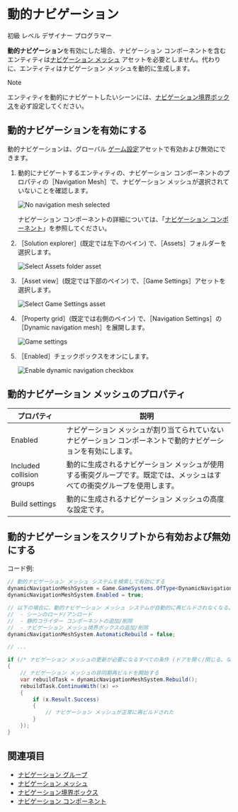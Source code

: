 # 動的ナビゲーション

<span class="label label-doc-level">初級</span>
<span class="label label-doc-audience">レベル デザイナー</span>
<span class="label label-doc-audience">プログラマー</span>

**動的ナビゲーション**を有効にした場合、ナビゲーション コンポーネントを含むエンティティは[ナビゲーション メッシュ](navigation-meshes.md) アセットを必要としません。代わりに、エンティティはナビゲーション メッシュを動的に生成します。

> [!NOTE]
> エンティティを動的にナビゲートしたいシーンには、[ナビゲーション境界ボックス](navigation-bounding-boxes.md)を必ず設定してください。

## 動的ナビゲーションを有効にする

動的ナビゲーションは、グローバル [ゲーム設定](../game-studio/game-settings.md)アセットで有効および無効にできます。

1. 動的にナビゲートするエンティティの、ナビゲーション コンポーネントのプロパティの［Navigation Mesh］で、ナビゲーション メッシュが選択されていないことを確認します。

    ![No navigation mesh selected](media/no-navigation-mesh-selected.png)

    ナビゲーション コンポーネントの詳細については、「[ナビゲーション コンポーネント](navigation-components.md)」を参照してください。

2. ［Solution explorer］(既定では左下のペイン) で、［Assets］フォルダーを選択します。

    ![Select Assets folder asset](media/select-asset-folder.png)

3. ［Asset view］(既定では下部のペイン) で、［Game Settings］アセットを選択します。

    ![Select Game Settings asset](media/select-game-settings-asset.png)

4. ［Property grid］(既定では右側のペイン) で、［Navigation Settings］の［Dynamic navigation mesh］を展開します。

   ![Game settings](media/expand-dynamic-navigation-mesh.png)

5. ［Enabled］チェックボックスをオンにします。

    ![Enable dynamic navigation checkbox](media/enable-dynamic-navigation.png)

## 動的ナビゲーション メッシュのプロパティ

| プロパティ                  | 説明                                                    
|---------------------------|--------------
| Enabled                   | ナビゲーション メッシュが割り当てられていないナビゲーション コンポーネントで動的ナビゲーションを有効にします。
| Included collision groups | 動的に生成されるナビゲーション メッシュが使用する衝突グループです。既定では、メッシュはすべての衝突グループを使用します。
| Build settings            | 動的に生成されるナビゲーション メッシュの高度な設定です。

## 動的ナビゲーションをスクリプトから有効および無効にする

コード例:

```cs
// 動的ナビゲーション メッシュ システムを検索して有効にする
dynamicNavigationMeshSystem = Game.GameSystems.OfType<DynamicNavigationMeshSystem>().FirstOrDefault();
dynamicNavigationMeshSystem.Enabled = true;

// 以下の場合に、動的ナビゲーション メッシュ システムが自動的に再ビルドされなくなる。
//  - シーンのロード/アンロード
//  - 静的コライダー コンポーネントの追加/削除
//  - ナビゲーション メッシュ境界ボックスの追加/削除
dynamicNavigationMeshSystem.AutomaticRebuild = false;

// ...

if (/* ナビゲーション メッシュの更新が必要になるすべての条件 (ドアを開く/閉じる、など) */)
{
	// ナビゲーション メッシュの非同期再ビルドを開始する
	var rebuildTask = dynamicNavigationMeshSystem.Rebuild();
	rebuildTask.ContinueWith((x) =>
	{
		if (x.Result.Success)
		{
			// ナビゲーション メッシュが正常に再ビルドされた
		}
	});
}
```

## 関連項目

* [ナビゲーション グループ](navigation-groups.md)
* [ナビゲーション メッシュ](navigation-meshes.md)
* [ナビゲーション境界ボックス](navigation-bounding-boxes.md)
* [ナビゲーション コンポーネント](navigation-components.md)

